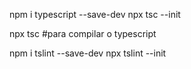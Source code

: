 npm i typescript --save-dev
npx tsc --init

npx tsc #para compilar o typescript

npm i tslint --save-dev
npx tslint --init